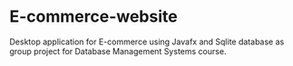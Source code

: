 # E-commerce-website

Desktop application for E-commerce using Javafx and Sqlite database as group project for Database Management Systems course.
